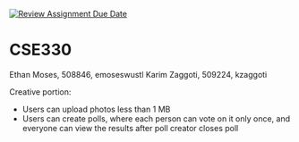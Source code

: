 [![Review Assignment Due Date](https://classroom.github.com/assets/deadline-readme-button-24ddc0f5d75046c5622901739e7c5dd533143b0c8e959d652212380cedb1ea36.svg)](https://classroom.github.com/a/2JGdXRGA)
# CSE330
Ethan Moses, 508846, emoseswustl
Karim Zaggoti, 509224, kzaggoti

Creative portion:
 - Users can upload photos less than 1 MB
 - Users can create polls, where each person can vote on it only once, and everyone can view the results after poll creator closes poll
